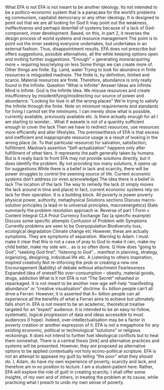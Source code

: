 What EFA is not EFA is not meant to be another ideology.  Its not intended to be a politico-economic system that is a panacaea for the world’s problems eg communism, capitalist democracy or any other ideology. It is designed to point out that we are all looking for God It may point out the weakness, ineffectivenss and perhaps downfall of systems because of a lack of God-component, inner development. Based, on this, in part 2, it reverses the design process of world systems and resource management The point is to point out the inner seeking everyone undertakes, but undertakes in an external fashion. Thus, disappointment results.  EFA does not prescribe but offers suggestions, possible alternatives, all the while keeping options open and inviting further suggestions.   “Enough” = generating more/acquiring more + requiring less/relying on less  Some things we can create more of. Other things are finite. Eg. Land, water  Trying to look for abundnce in finite resources is misguided madness. The finite is, by definition, limited and scarce. Material resources are finite. Therefore, abundance is only really found in the Infinite. Question “What is Infinite” Answer Ideas are Infinite. Mind is Infinte. God is the Infinite Idea.  We misuse resources and create insufficiency by misidentifying/misdirecting our source of power and abundance. “Looking for love in all the wrong places” We’re trying to satisfy the Infinite through the finite.  Note on minimum requirements and standards for living I cannot set the minimums. I can merely show what is possible, currently available, previously available etc.  Is there actually enough for all I am starting to wonder... What if waswte is not of a quantity sufficient enough to cover the lack Then we have to redirect resources, use resources more efficiently and alter lifestyles.  The premise/thesis of EFA is that excess and inefficient and inappropriate resource usage is a result of looking in the wrong place (ie. To that particular resource) for salvation, satisfaction, fulfillment.  Maslow’s assertion “Self-actualization” happens only after fulfillment of other tiers. It represents the path generally taken by humans. But is it really back to front  EFA may not provide solutions directly, but it does identify the problem. By not providing too many solutions, it opens up for suggestions  While there is a belief in lack and scarcity, there will be power struggles to control the seeming source of life.  Current economic systems don’t address (or even acknowledge) The idea there is a belief in lack The location of the lack The way to remedy the lack (it simply moves the lack around in time and place)  In fact, current economic systems rely on lack for their operation. It is a building block.  All poverty is power poverty physical power, authority, metaphysical  Solutions sections Discuss macro-solution principles (a lead-in to universal principles, macroenergetics) State summarily the problem resolution approach ie. Reverse of part 1 Form v Content Integral CLA Prout Currency Exchange Tax (a specific example) Discuss some specific attempts   Confusion of Problem with Symptoms Currently problems are seen to be Overpopulation Biodiversity loss, ecological degradation Climate change etc However, these are actually symptoms. They are symptoms of separation.  Warning to Adam. I must make it clear that this is not a case of pray to God to make it rain, make my child better, make my side win... as is so often done.  Q How does “going to God”, “seeking God first”, “listening to God”... manifest in planning, strategy, organizing, designing, individual life etc. A Listening to others Inspiration, inspired creativity Not re-inforcing the prob or creating a new one Encouragement (&ability) of debate without attachment Fearlessness Expanded idea of oneself No over-consumption – obesity, material goods, drugs, addiction
What is it not EFA is not “The Secret” rehashed or repackaged. It is not meant to be another new-age self-help “manifesting abundance” or “creative visualisation” doctrine. 6+ billion people can’t all drive a Ferrari. However, it is asserted that 6+ billion people can all experience all the benefits of what a Ferrari aims to achieve but ultimately falls short in.  EFA is not meant to be an academic, theoretical treatise targeted for an “expert” audience. It is intended to be an easy-to-follow, systematic, logical progression of data and ideas accessible to most audiences (I hope). Indeed, over-intellectualisation may be a factor in poverty creation or another expression of it.  EFA is not a megaphone for any existing economic, political or technological “solutions” or religious reckonings. It does not intend to further fuel ideological conflicts but to heal them somewhat. There is a central thesis [link] and alternative practices and systems will be presented. However, they are proposed as alternative options to be applied contextually not holy econo-political scripture.  EFA is not an attempt to appease my guilt by telling “the poor” what they should do. I, Adam, do have my own experience of poverty, scarcity and lack, and therefore am in no position to lecture. I am a student-patient here. Rather, EFA will explore the role of guilt in creating scarcity. I shall offer some insights, of my own and of others, in treating the problem at its cause, while practicing what I preach to undo my own sense of poverty.